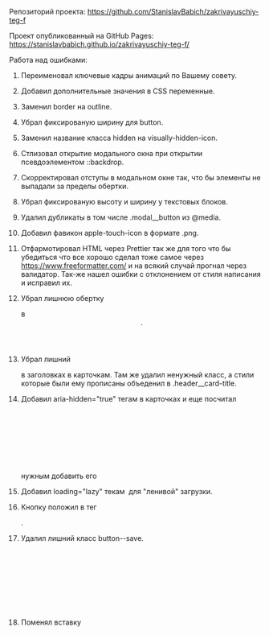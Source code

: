 

Репозиторий проекта: https://github.com/StanislavBabich/zakrivayuschiy-teg-f

Проект опубликованный на GitHub Pages: https://stanislavbabich.github.io/zakrivayuschiy-teg-f/


Работа над ошибками:

1. Переименовал ключевые кадры анимаций по Вашему совету.

2. Добавил дополнительные значения в CSS переменные.

3. Заменил border на outline.

4. Убрал фиксированую ширину для button.

5. Заменил название класса hidden на visually-hidden-icon.

6. Стлизовал открытие модального окна при открытии псевдоэлементом ::backdrop.

7. Скорректировал отступы в модальном окне так, что бы элементы не выпадали за пределы обертки.

8. Убрал фиксированую высоту и ширину у текстовых блоков.

9.  Удалил дубликаты в том числе .modal__button из @media.

10. Добавил фавикон apple-touch-icon в формате .png.

11. Отфармотировал HTML через Prettier так же для того что бы убедиться что все хорошо сделал тоже самое через https://www.freeformatter.com/ и на всякий случай прогнал через валидатор. Так-же нашел ошибки с отклонением от стиля написания и исправил их.

12. Убрал лишнюю обертку <div> в <header>.

13. Убрал лишний <div> в заголовках в карточкам. Там же удалил ненужный класс, а стили которые были ему прописаны объеденил в
.header__card-title.

14. Добавил aria-hidden="true" тегам <span> в карточках и еще посчитал нужным добавить его <svg> дискетам.

15. Добавил loading="lazy" текам <img> для "ленивой" загрузки.

16. Кнопку положил в тег <main>.

17. Удалил лишний класс button--save.

18. Поменял вставку <svg> дискеты, и сохранил в папке svg.